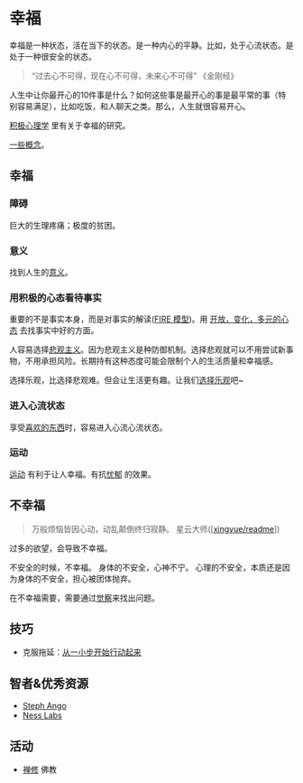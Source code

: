 # 幸福
幸福是一种状态，活在当下的状态。是一种内心的平静。比如，处于心流状态。是处于一种很安全的状态。

> “过去心不可得，现在心不可得，未来心不可得”
> 《金刚经》

人生中让你最开心的10件事是什么？如何这些事是最开心的事是最平常的事（特别容易满足），比如吃饭，和人聊天之类。那么，人生就很容易开心。



[积极心理学](./2-mind/positive-psychology/readme.md) 里有关于幸福的研究。

[一些概念](./2-mind/terms/readme.md)。

## 幸福
### 障碍
巨大的生理疼痛；极度的贫困。

### 意义
找到人生的[意义](./2-mind/positive-psychology/meaning.md)。

### 用积极的心态看待事实
重要的不是事实本身，而是对事实的解读([FIRE 模型](./2-mind/positive-psychology/fire.md))。用 [开放，变化，多元的心态](./2-mind/positive-psychology/open.md) 去找事实中好的方面。

人容易选择[悲观主义](./2-mind/terms/pessimism.md)。因为悲观主义是种防御机制。选择悲观就可以不用尝试新事物，不用承担风险。长期持有这种态度可能会限制个人的生活质量和幸福感。

选择乐观，比选择悲观难。但会让生活更有趣。让我们[选择乐观](./5-resource/steph-ango/articles/choose-optimism.md)吧~


### 进入心流状态
享受[喜欢的东西](./3-enjoy/readme.md)时，容易进入心流心流状态。

### 运动
[运动](../2-health/1-sport/readmd.md) 有利于让人幸福。有抗[忧郁](2-mind/terms/gloomy.md) 的效果。

## 不幸福
> 万般烦恼皆因心动，动乱颠倒终归寂静。
> 星云大师([[xingyue/readme]])

过多的欲望，会导致不幸福。

不安全的时候，不幸福。
身体的不安全，心神不宁。
心理的不安全，本质还是因为身体的不安全，担心被团体抛弃。

在不幸福需要，需要通过[觉察](./1-aware/readme.md)来找出问题。

## 技巧
* 克服拖延：[从一小步开始行动起来](./5-resource/steph-ango/articles/nibble-and-your-appetite-will-grow.md)

## 智者&优秀资源
* [Steph Ango](./5-resource/steph-ango/readme.md)
* [Ness Labs](./5-resource/ness-labs/readme.md)

## 活动
* [禅修](./activity/zen-meditation/readme.md) 佛教

[//begin]: # "Autogenerated link references for markdown compatibility"
[xingyue/readme]: 5-resource%2Fxingyue%2Freadme "星云大师"
[//end]: # "Autogenerated link references"
